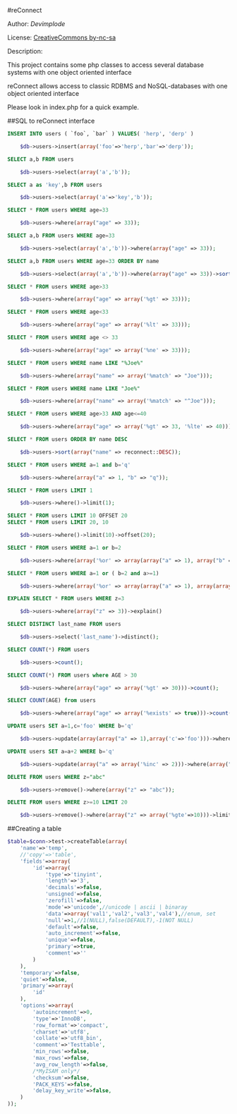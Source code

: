 #reConnect

Author: _Devimplode_

License: [CreativeCommons by-nc-sa](http://creativecommons.org/licenses/by-nc-sa/3.0/)

Description: 

This project contains some php classes to access several database systems with one object oriented interface

reConnect allows access to classic RDBMS and NoSQL-databases with one object oriented interface

Please look in index.php for a quick example.

##SQL to reConnect interface

```sql
INSERT INTO users ( `foo`, `bar` ) VALUES( 'herp', 'derp' )
```
```php
	$db->users->insert(array('foo'=>'herp','bar'=>'derp'));
```

```sql
SELECT a,b FROM users
```
```php
	$db->users->select(array('a','b'));
```
```sql
SELECT a as 'key',b FROM users
```
```php
	$db->users->select(array('a'=>'key','b'));
```
```sql
SELECT * FROM users WHERE age=33
```
```php
	$db->users->where(array("age" => 33));
```
```sql
SELECT a,b FROM users WHERE age=33
```
```php
	$db->users->select(array('a','b'))->where(array("age" => 33));
```
```sql
SELECT a,b FROM users WHERE age=33 ORDER BY name
```
```php
	$db->users->select(array('a','b'))->where(array("age" => 33))->sort(array("name"));
```
```sql
SELECT * FROM users WHERE age>33
```
```php
	$db->users->where(array("age" => array('%gt' => 33)));
```
```sql
SELECT * FROM users WHERE age<33
```
```php
	$db->users->where(array("age" => array('%lt' => 33)));
```
```sql
SELECT * FROM users WHERE age <> 33
```
```php
	$db->users->where(array("age" => array('%ne' => 33)));
```
```sql
SELECT * FROM users WHERE name LIKE "%Joe%"
```
```php
	$db->users->where(array("name" => array('%match' => "Joe")));
```
```sql
SELECT * FROM users WHERE name LIKE "Joe%"
```
```php
	$db->users->where(array("name" => array('%match' => "^Joe")));
```
```sql
SELECT * FROM users WHERE age>33 AND age<=40
```
```php
	$db->users->where(array("age" => array('%gt' => 33, '%lte' => 40)));
```
```sql
SELECT * FROM users ORDER BY name DESC
```
```php
	$db->users->sort(array("name" => reconnect::DESC));
```
```sql
SELECT * FROM users WHERE a=1 and b='q'
```
```php
	$db->users->where(array("a" => 1, "b" => "q"));
```
```sql
SELECT * FROM users LIMIT 1
```
```php
	$db->users->where()->limit(1);
```
```sql
SELECT * FROM users LIMIT 10 OFFSET 20
SELECT * FROM users LIMIT 20, 10
```
```php
	$db->users->where()->limit(10)->offset(20);
```
```sql
SELECT * FROM users WHERE a=1 or b=2
```
```php
	$db->users->where(array('%or' => array(array("a" => 1), array("b" => 2))));
```
```sql
SELECT * FROM users WHERE a=1 or ( b=2 and a>=1)
```
```php
	$db->users->where(array('%or' => array(array("a" => 1), array(array("b" => 2),array("a"=>array("$gte"=>1))))));
```

```sql
EXPLAIN SELECT * FROM users WHERE z=3
```
```php
	$db->users->where(array("z" => 3))->explain()
```
```sql
SELECT DISTINCT last_name FROM users
```
```php
	$db->users->select('last_name')->distinct();
```
```sql
SELECT COUNT(*) FROM users
```
```php
	$db->users->count();
```
```sql
SELECT COUNT(*) FROM users where AGE > 30
```
```php
	$db->users->where(array("age" => array('%gt' => 30)))->count();
```
```sql
SELECT COUNT(AGE) from users
```
```php
	$db->users->where(array("age" => array('%exists' => true)))->count();
```

```sql
UPDATE users SET a=1,c='foo' WHERE b='q'
```
```php
	$db->users->update(array(array("a" => 1),array('c'=>'foo')))->where(array("b" => "q"));
```
```sql
UPDATE users SET a=a+2 WHERE b='q'
```
```php
	$db->users->update(array("a" => array('%inc' => 2)))->where(array("b" => "q"));
```

```sql
DELETE FROM users WHERE z="abc"
```
```php
	$db->users->remove()->where(array("z" => "abc"));
```
```sql
DELETE FROM users WHERE z>=10 LIMIT 20
```
```php
	$db->users->remove()->where(array("z" => array('%gte'=>10)))->limit(20);
```


##Creating a table
```php
$table=$conn->test->createTable(array(
	'name'=>'temp',
	//'copy'=>'table',
	'fields'=>array(
		'id'=>array(
			'type'=>'tinyint',
			'length'=>'3',
			'decimals'=>false,
			'unsigned'=>false,
			'zerofill'=>false,
			'mode'=>'unicode',//unicode | ascii | binaray
			'data'=>array('val1','val2','val3','val4'),//enum, set
			'null'=>1,//1(NULL),false(DEFAULT),-1(NOT NULL)
			'default'=>false,
			'auto_increment'=>false,
			'unique'=>false,
			'primary'=>true,
			'comment'=>''
		)
	),
	'temporary'=>false,
	'quiet'=>false,
	'primary'=>array(
		'id'
	),
	'options'=>array(
		'autoincrement'=>0,
		'type'=>'InnoDB',
		'row_format'=>'compact',
		'charset'=>'utf8',
		'collate'=>'utf8_bin',
		'comment'=>'Testtable',
		'min_rows'=>false,
		'max_rows'=>false,
		'avg_row_length'=>false,
		/*MyISAM only*/
		'checksum'=>false,
		'PACK_KEYS'=>false,
		'delay_key_write'=>false,
	)
));
```
